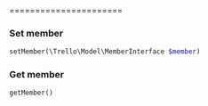 
======================

### Set member
```php
setMember(\Trello\Model\MemberInterface $member)
```

### Get member
```php
getMember()
```

